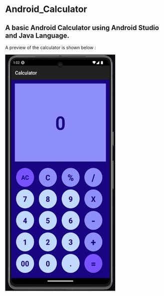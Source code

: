 # Android_Calculator
## A basic Android Calculator using Android Studio and Java Language.

A preview of the calculator is shown below :

<img src="https://github.com/Innocent-Alive/Android_Calculator/blob/3bcd6bc25eb6f7518ca4549ca8e05733a2573bee/Android_Calculator.png" alt="preview" height="755px" width="353px" />
